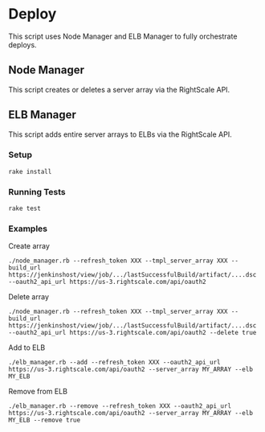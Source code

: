 # Deploy
This script uses Node Manager and ELB Manager to fully orchestrate deploys.

## Node Manager
This script creates or deletes a server array via the RightScale API.

## ELB Manager
This script adds entire server arrays to ELBs via the RightScale API.

### Setup

    rake install

### Running Tests

    rake test

### Examples

Create array

    ./node_manager.rb --refresh_token XXX --tmpl_server_array XXX --build_url https://jenkinshost/view/job/.../lastSuccessfulBuild/artifact/....dsc --oauth2_api_url https://us-3.rightscale.com/api/oauth2

Delete array

    ./node_manager.rb --refresh_token XXX --tmpl_server_array XXX --build_url https://jenkinshost/view/job/.../lastSuccessfulBuild/artifact/....dsc --oauth2_api_url https://us-3.rightscale.com/api/oauth2 --delete true

Add to ELB

    ./elb_manager.rb --add --refresh_token XXX --oauth2_api_url https://us-3.rightscale.com/api/oauth2 --server_array MY_ARRAY --elb MY_ELB

Remove from ELB

    ./elb_manager.rb --remove --refresh_token XXX --oauth2_api_url https://us-3.rightscale.com/api/oauth2 --server_array MY_ARRAY --elb MY_ELB --remove true

